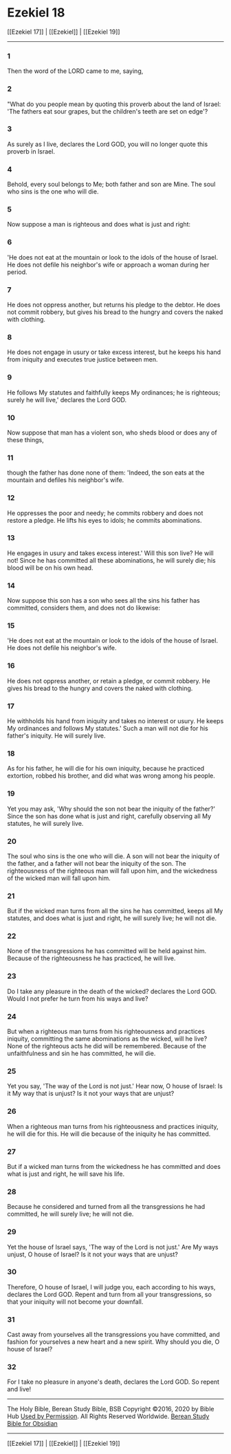 # Ezekiel 18

[[Ezekiel 17]] | [[Ezekiel]] | [[Ezekiel 19]]

---

### 1
Then the word of the LORD came to me, saying,

### 2
"What do you people mean by quoting this proverb about the land of Israel: 'The fathers eat sour grapes, but the children's teeth are set on edge'?

### 3
As surely as I live, declares the Lord GOD, you will no longer quote this proverb in Israel.

### 4
Behold, every soul belongs to Me; both father and son are Mine. The soul who sins is the one who will die.

### 5
Now suppose a man is righteous and does what is just and right:

### 6
'He does not eat at the mountain or look to the idols of the house of Israel. He does not defile his neighbor's wife or approach a woman during her period.

### 7
He does not oppress another, but returns his pledge to the debtor. He does not commit robbery, but gives his bread to the hungry and covers the naked with clothing.

### 8
He does not engage in usury or take excess interest, but he keeps his hand from iniquity and executes true justice between men.

### 9
He follows My statutes and faithfully keeps My ordinances; he is righteous; surely he will live,' declares the Lord GOD.

### 10
Now suppose that man has a violent son, who sheds blood or does any of these things,

### 11
though the father has done none of them: 'Indeed, the son eats at the mountain and defiles his neighbor's wife.

### 12
He oppresses the poor and needy; he commits robbery and does not restore a pledge. He lifts his eyes to idols; he commits abominations.

### 13
He engages in usury and takes excess interest.' Will this son live? He will not! Since he has committed all these abominations, he will surely die; his blood will be on his own head.

### 14
Now suppose this son has a son who sees all the sins his father has committed, considers them, and does not do likewise:

### 15
'He does not eat at the mountain or look to the idols of the house of Israel. He does not defile his neighbor's wife.

### 16
He does not oppress another, or retain a pledge, or commit robbery. He gives his bread to the hungry and covers the naked with clothing.

### 17
He withholds his hand from iniquity and takes no interest or usury. He keeps My ordinances and follows My statutes.' Such a man will not die for his father's iniquity. He will surely live.

### 18
As for his father, he will die for his own iniquity, because he practiced extortion, robbed his brother, and did what was wrong among his people.

### 19
Yet you may ask, 'Why should the son not bear the iniquity of the father?' Since the son has done what is just and right, carefully observing all My statutes, he will surely live.

### 20
The soul who sins is the one who will die. A son will not bear the iniquity of the father, and a father will not bear the iniquity of the son. The righteousness of the righteous man will fall upon him, and the wickedness of the wicked man will fall upon him.

### 21
But if the wicked man turns from all the sins he has committed, keeps all My statutes, and does what is just and right, he will surely live; he will not die.

### 22
None of the transgressions he has committed will be held against him. Because of the righteousness he has practiced, he will live.

### 23
Do I take any pleasure in the death of the wicked? declares the Lord GOD. Would I not prefer he turn from his ways and live?

### 24
But when a righteous man turns from his righteousness and practices iniquity, committing the same abominations as the wicked, will he live? None of the righteous acts he did will be remembered. Because of the unfaithfulness and sin he has committed, he will die.

### 25
Yet you say, 'The way of the Lord is not just.' Hear now, O house of Israel: Is it My way that is unjust? Is it not your ways that are unjust?

### 26
When a righteous man turns from his righteousness and practices iniquity, he will die for this. He will die because of the iniquity he has committed.

### 27
But if a wicked man turns from the wickedness he has committed and does what is just and right, he will save his life.

### 28
Because he considered and turned from all the transgressions he had committed, he will surely live; he will not die.

### 29
Yet the house of Israel says, 'The way of the Lord is not just.' Are My ways unjust, O house of Israel? Is it not your ways that are unjust?

### 30
Therefore, O house of Israel, I will judge you, each according to his ways, declares the Lord GOD. Repent and turn from all your transgressions, so that your iniquity will not become your downfall.

### 31
Cast away from yourselves all the transgressions you have committed, and fashion for yourselves a new heart and a new spirit. Why should you die, O house of Israel?

### 32
For I take no pleasure in anyone's death, declares the Lord GOD. So repent and live!

---

The Holy Bible, Berean Study Bible, BSB
Copyright ©2016, 2020 by Bible Hub
[Used by Permission](https://berean.bible/terms.htm). All Rights Reserved Worldwide.
[Berean Study Bible for Obsidian](https://github.com/gapmiss/berean-study-bible-for-obsidian)

---

[[Ezekiel 17]] | [[Ezekiel]] | [[Ezekiel 19]]

